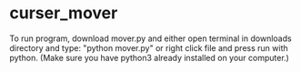 # curser_mover

To run program, download mover.py and either open terminal in downloads directory and type: "python mover.py" or right click file and press run with python.
(Make sure you have python3 already installed on your computer.)
